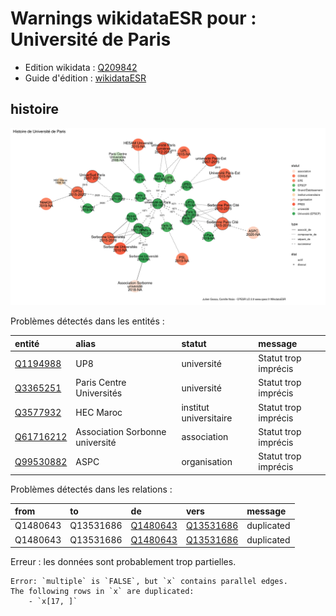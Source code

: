 Warnings wikidataESR pour : Université de Paris
================

- Edition wikidata : [Q209842](https://www.wikidata.org/wiki/Q209842)
- Guide d'édition : [wikidataESR](https://github.com/cpesr/wikidataESR/)



## histoire 

![Graphique non généré](https://github.com/cpesr/wikidataESR/blob/master/plots/histoire/Q209842-histoire.png) 



Problèmes détectés dans les entités :

|entité                                               |alias                           |statut                 |message              |
|:----------------------------------------------------|:-------------------------------|:----------------------|:--------------------|
|[Q1194988](https://www.wikidata.org/wiki/Q1194988)   |UP8                             |université             |Statut trop imprécis |
|[Q3365251](https://www.wikidata.org/wiki/Q3365251)   |Paris Centre Universités        |université             |Statut trop imprécis |
|[Q3577932](https://www.wikidata.org/wiki/Q3577932)   |HEC Maroc                       |institut universitaire |Statut trop imprécis |
|[Q61716212](https://www.wikidata.org/wiki/Q61716212) |Association Sorbonne université |association            |Statut trop imprécis |
|[Q99530882](https://www.wikidata.org/wiki/Q99530882) |ASPC                            |organisation           |Statut trop imprécis |


Problèmes détectés dans les relations :



|from     |to        |de                                                 |vers                                                 |message    |
|:--------|:---------|:--------------------------------------------------|:----------------------------------------------------|:----------|
|Q1480643 |Q13531686 |[Q1480643](https://www.wikidata.org/wiki/Q1480643) |[Q13531686](https://www.wikidata.org/wiki/Q13531686) |duplicated |
|Q1480643 |Q13531686 |[Q1480643](https://www.wikidata.org/wiki/Q1480643) |[Q13531686](https://www.wikidata.org/wiki/Q13531686) |duplicated |
Erreur : les données sont probablement trop partielles.
```
Error: `multiple` is `FALSE`, but `x` contains parallel edges.
The following rows in `x` are duplicated:
	- `x[17, ]`

``` 

